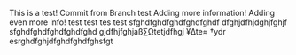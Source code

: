 This is a test! 
Commit from Branch test
Adding more information! 
Adding even more info! 
test
test tes test
sfghdfghdfghdfghdfghdf
dfghjdfhjdghjfghjf
sfghdfghdfghdfghdfghd
gjdfhjfghjaß∑Ωtetjdfhgj ¥∆te≈ †ydr
esrghdfghjdfghdfghdfghsfgt
